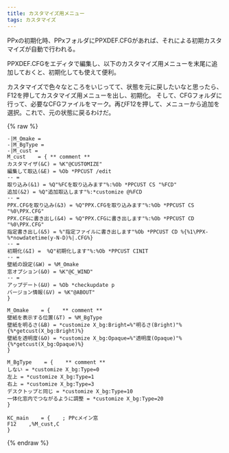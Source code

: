 ```yaml
---
title: カスタマイズ用メニュー
tags: カスタマイズ
---
```


PPxの初期化時、PPxフォルダにPPXDEF.CFGがあれば、それによる初期カスタマイズが自動で行われる。

PPXDEF.CFGをエディタで編集し、以下のカスタマイズ用メニューを末尾に追加しておくと、初期化しても使えて便利。

カスタマイズで色々なところをいじってて、状態を元に戻したいなと思ったら、F12を押してカスタマイズ用メニューを出し、初期化。 そして、CFGフォルダに行って、必要なCFGファイルをマーク。再びF12を押して、メニューから追加を選択。これで、元の状態に戻るわけだ。

{% raw %}
```text
-|M_Omake =
-|M_BgType =
-|M_cust =
M_cust    = { ** comment **
カスタマイザ(&C) = %K"@CUSTOMIZE"
編集して取込(&E) = %Ob *PPCUST /edit
-- =
取り込み(&1) = %Q"%FCを取り込みます"%:%Ob *PPCUST CS "%FCD"
追加(&2) = %Q"追加取込します"%:*customize @%FCD
-- =
PPX.CFGを取り込み(&3) = %Q"PPX.CFGを取り込みます"%:%Ob *PPCUST CS "%0\PPX.CFG"
PPX.CFGに書き出し(&4) = %Q"PPX.CFGに書き出します"%:%Ob *PPCUST CD "%0\PPX.CFG"
指定書き出し(&5) = %"指定ファイルに書き出します"%Ob *PPCUST CD %{%1\PPX-%*nowdatetime(y-N-D)%|.CFG%}
-- =
初期化(&I) =  %Q"初期化します"%:%Ob *PPCUST CINIT
-- =
壁紙の設定(&W) = %M_Omake
窓オプション(&O) = %K"@C_WIND"
-- =
アップデート(&U) = %Ob *checkupdate p
バージョン情報(&V) = %K"@ABOUT"
}

M_Omake    = {    ** comment **
壁紙を表示する位置(&T) = %M_BgType
壁紙を明るさ(&B) = *customize X_bg:Bright=%"明るさ(Bright)"%{%*getcust(X_bg:Bright)%}
壁紙を透明度(&O) = *customize X_bg:Opaque=%"透明度(Opaque)"%{%*getcust(X_bg:Opaque)%}
}

M_BgType    = {    ** comment **
しない = *customize X_bg:Type=0
左上 = *customize X_bg:Type=1
右上 = *customize X_bg:Type=3
デスクトップと同じ = *customize X_bg:Type=10
一体化窓内でつながるように調整 = *customize X_bg:Type=20
}

KC_main    = {    ; PPcメイン窓
F12    ,%M_cust,C
}
```
{% endraw %}
